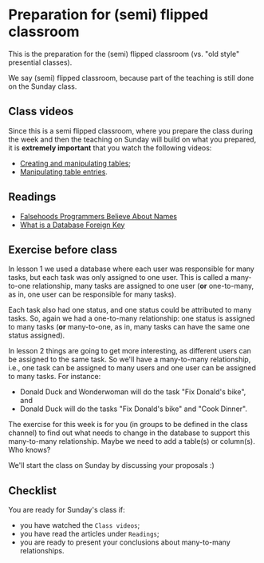 # Preparation for (semi) flipped classroom

This is the preparation for the (semi) flipped classroom (vs. "old style" presential classes). 

We say (semi) flipped classroom, because part of the teaching is still done on the Sunday class.


## Class videos

Since this is a semi flipped classroom, where you prepare the class during the week and then the teaching on Sunday will build on what you prepared, it is **extremely important** that you watch the following videos:

 - [Creating and manipulating tables](https://drive.google.com/file/d/1v3p_fE1JqST9sSEOJxhWNRBmZRCN1lEU/view?usp=sharing);
 - [Manipulating table entries](https://drive.google.com/file/d/1wcx16QxuG5mbDHZYLbA88E2zjEsu460t/view?usp=sharing).


## Readings

- [Falsehoods Programmers Believe About Names](http://www.kalzumeus.com/2010/06/17/falsehoods-programmers-believe-about-names/)
- [What is a Database Foreign Key](http://databases.about.com/cs/specificproducts/g/foreignkey.htm)


## Exercise before class

In lesson 1 we used a database where each user was responsible for many tasks, but each task was only assigned to one user.
This is called a many-to-one relationship, many tasks are assigned to one user (**or** one-to-many, as in, one user can be responsible for many tasks).

Each task also had one status, and one status could be attributed to many tasks. 
So, again we had a one-to-many relationship: one status is assigned to many tasks (**or** many-to-one, as in, many tasks can have the same one status assigned).

In lesson 2 things are going to get more interesting, as different users can be assigned to the same task.
So we'll have a many-to-many relationship, i.e., one task can be assigned to many users and one user can be assigned to many tasks.
For instance:
 - Donald Duck and Wonderwoman will do the task "Fix Donald's bike", and
 - Donald Duck will do the tasks "Fix Donald's bike" and "Cook Dinner".

The exercise for this week is for you (in groups to be defined in the class channel) to find out what needs to change in the database to support this many-to-many relationship.
Maybe we need to add a table(s) or column(s). Who knows?

We'll start the class on Sunday by discussing your proposals :)


## Checklist

You are ready for Sunday's class if:
 - you have watched the `Class videos`;
 - you have read the articles under `Readings`;
 - you are ready to present your conclusions about many-to-many relationships.
